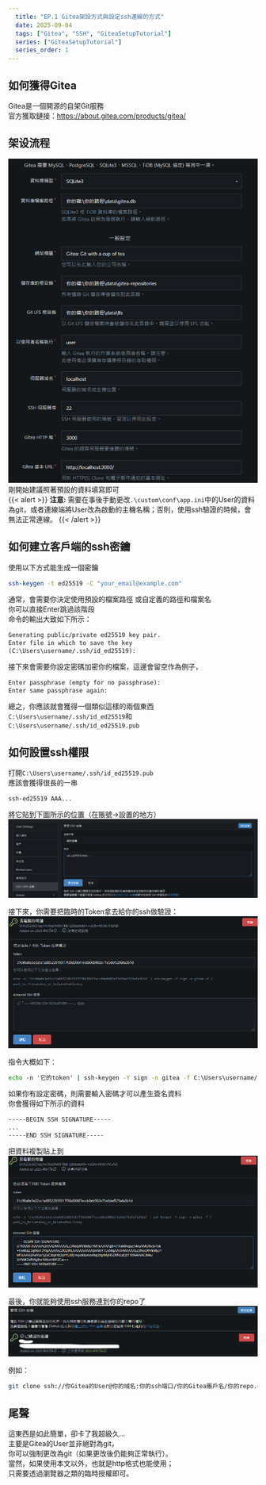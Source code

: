 ```yaml
---
  title: "EP.1 Gitea架設方式與設定ssh連線的方式"
  date: 2025-09-04
  tags: ["Gitea", "SSH", "GiteaSetupTutorial"]
  series: ["GiteaSetupTutorial"]
  series_order: 1
---
```


## 如何獲得Gitea

Gitea是一個開源的自架Git服務  
官方獲取鏈接：<https://about.gitea.com/products/gitea/>  

## 架设流程

![alt text](image.png)
剛開始建議照著預設的資料填寫即可  
{{< alert >}}
**注意:** 需要在事後手動更改`.\custom\conf\app.ini`中的User的資料為git，或者連線端將User改為啟動的主機名稱；否則，使用ssh驗證的時候，會無法正常連線。
{{< /alert >}}

## 如何建立客戶端的ssh密鑰

使用以下方式能生成一個密鑰

```bash
ssh-keygen -t ed25519 -C "your_email@example.com"
```

通常，會需要你決定使用預設的檔案路徑 或自定義的路徑和檔案名  
你可以直接Enter跳過該階段  
命令的輸出大致如下所示：

```output
Generating public/private ed25519 key pair.
Enter file in which to save the key (C:\Users\username/.ssh/id_ed25519):
```

接下來會需要你設定密碼加密你的檔案，這邊會留空作為例子，

```output
Enter passphrase (empty for no passphrase):
Enter same passphrase again:
```

總之，你應該就會獲得一個類似這樣的兩個東西  
`C:\Users\username/.ssh/id_ed25519`和`C:\Users\username/.ssh/id_ed25519.pub`

## 如何設置ssh權限

打開`C:\Users\username/.ssh/id_ed25519.pub`  
應該會獲得很長的一串  

```output
ssh-ed25519 AAA...
```

將它貼到下圖所示的位置（在賬號->設置的地方）
![alt text](image-1.png)

接下來，你需要把臨時的Token拿去給你的ssh做驗證：
![alt text](image-2.png)

指令大概如下：

```cmd
echo -n '它的token' | ssh-keygen -Y sign -n gitea -f C:\Users\username/.ssh/id_ed25519.pub
```

如果你有設定密碼，則需要輸入密碼才可以產生簽名資料  
你會獲得如下所示的資料

```output
-----BEGIN SSH SIGNATURE-----
...
-----END SSH SIGNATURE-----
```

把資料複製貼上到
![alt text](image-3.png)

最後，你就能夠使用ssh服務連到你的repo了
![alt text](image-4.png)

例如：

```bash
git clone ssh://你Gitea的User@你的域名:你的ssh端口/你的Gitea賬戶名/你的repo.git
```

## 尾聲

這東西是如此簡單，卻卡了我超級久...  
主要是Gitea的User並非絕對為git，  
你可以強制更改為git（如果更改後仍能夠正常執行）。  
當然，如果使用本文以外，也就是http格式也能使用；  
只需要透過瀏覽器之類的臨時授權即可。
